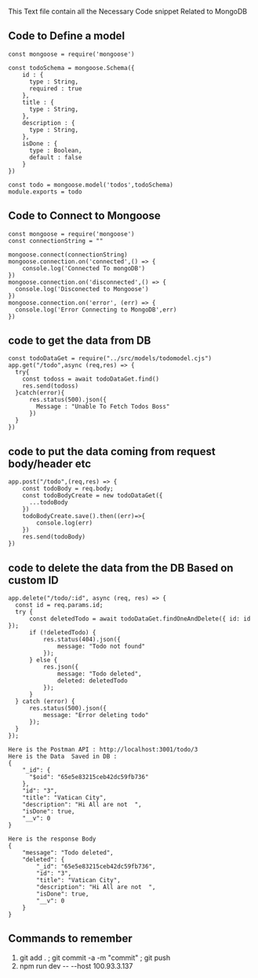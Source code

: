 This Text file contain all the Necessary Code snippet Related to MongoDB

## Code to Define a model

    const mongoose = require('mongoose')
    
    const todoSchema = mongoose.Schema({
        id : {
          type : String,
          required : true
        },
        title : {
          type : String,
        },
        description : {
          type : String,
        },
        isDone : {
          type : Boolean,
          default : false
        }
    })
    
    const todo = mongoose.model('todos',todoSchema)
    module.exports = todo

## Code to Connect to Mongoose

    const mongoose = require('mongoose')
    const connectionString = ""
    
    mongoose.connect(connectionString)
    mongoose.connection.on('connected',() => {
        console.log('Connected To mongoDB')
    })
    mongoose.connection.on('disconnected',() => {
      console.log('Disconected to Mongoose')
    })
    mongoose.connection.on('error', (err) => {
      console.log('Error Connecting to MongoDB',err)
    })

## code to get the data from DB

    const todoDataGet = require("../src/models/todomodel.cjs")
    app.get("/todo",async (req,res) => {
      try{
        const todoss = await todoDataGet.find()
        res.send(todoss)
      }catch(error){
          res.status(500).json({
            Message : "Unable To Fetch Todos Boss"
          })
      }
    })

## code to put the data coming from request body/header etc


    app.post("/todo",(req,res) => {
        const todoBody = req.body; 
        const todoBodyCreate = new todoDataGet({
          ...todoBody
        }) 
        todoBodyCreate.save().then((err)=>{
            console.log(err)
        })
        res.send(todoBody)
    })


## code to delete the data from the DB Based on custom ID

    app.delete("/todo/:id", async (req, res) => {
      const id = req.params.id;
      try {
          const deletedTodo = await todoDataGet.findOneAndDelete({ id: id });
          if (!deletedTodo) {
              res.status(404).json({
                  message: "Todo not found"
              });
          } else {
              res.json({
                  message: "Todo deleted",
                  deleted: deletedTodo
              });
          }
      } catch (error) {
          res.status(500).json({
              message: "Error deleting todo"
          });
      }
    });

    Here is the Postman API : http://localhost:3001/todo/3
    Here is the Data  Saved in DB : 
    {
        "_id": {
          "$oid": "65e5e83215ceb42dc59fb736"
        },
        "id": "3",
        "title": "Vatican City",
        "description": "Hi All are not  ",
        "isDone": true,
        "__v": 0
    } 

    Here is the response Body
    {
        "message": "Todo deleted",
        "deleted": {
            "_id": "65e5e83215ceb42dc59fb736",
            "id": "3",
            "title": "Vatican City",
            "description": "Hi All are not  ",
            "isDone": true,
            "__v": 0
        }
    } 

## Commands to remember
1. git add . ; git commit -a -m "commit" ; git push
2. npm run dev -- --host 100.93.3.137